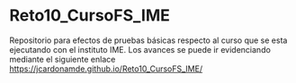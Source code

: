 # Reto10_CursoFS_IME
Repositorio para efectos de pruebas básicas respecto al curso que se esta ejecutando con el instituto IME. Los avances se puede ir evidenciando mediante el siguiente enlace https://jcardonamde.github.io/Reto10_CursoFS_IME/
